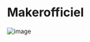 # Makerofficiel
![image](https://github.com/maker5458/Makerofficiel/assets/142690894/97295812-e327-4e64-9e81-3bd212395c62)
